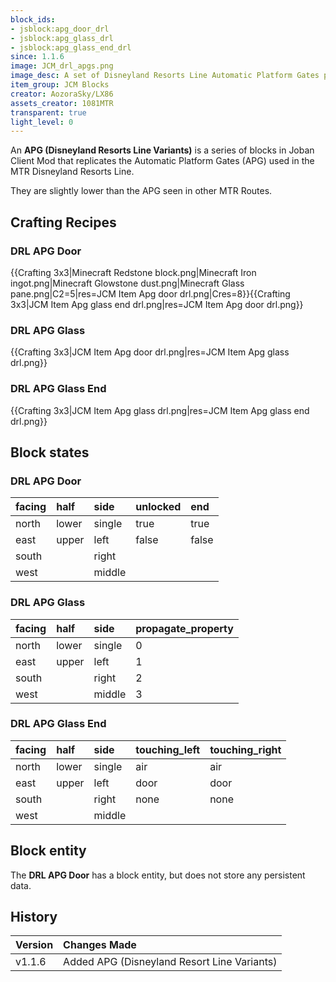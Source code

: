 ```yaml
---
block_ids:
- jsblock:apg_door_drl
- jsblock:apg_glass_drl
- jsblock:apg_glass_end_drl
since: 1.1.6
image: JCM_drl_apgs.png
image_desc: A set of Disneyland Resorts Line Automatic Platform Gates placed together
item_group: JCM Blocks
creator: AozoraSky/LX86
assets_creator: 1081MTR
transparent: true
light_level: 0
---
```


An **APG (Disneyland Resorts Line Variants)** is a series of blocks in Joban Client Mod that replicates the Automatic Platform Gates (APG) used in the MTR Disneyland Resorts Line.

They are slightly lower than the APG seen in other MTR Routes.

## Crafting Recipes

### DRL APG Door
{{Crafting 3x3|Minecraft Redstone block.png|Minecraft Iron ingot.png|Minecraft Glowstone dust.png|Minecraft Glass pane.png|C2=5|res=JCM Item Apg door drl.png|Cres=8}}{{Crafting 3x3|JCM Item Apg glass end drl.png|res=JCM Item Apg door drl.png}}

### DRL APG Glass
{{Crafting 3x3|JCM Item Apg door drl.png|res=JCM Item Apg glass drl.png}}

### DRL APG Glass End
{{Crafting 3x3|JCM Item Apg glass drl.png|res=JCM Item Apg glass end drl.png}}

## Block states

### DRL APG Door
| facing | half  | side   | unlocked | end   |
|:-------|:------|:-------|:---------|:------|
| north  | lower | single | true     | true  |
| east   | upper | left   | false    | false |
| south  |       | right  |          |       |
| west   |       | middle |          |       |

### DRL APG Glass
| facing | half  | side   | propagate_property |
|:-------|:------|:-------|:-------------------|
| north  | lower | single | 0                  |
| east   | upper | left   | 1                  |
| south  |       | right  | 2                  |
| west   |       | middle | 3                  |

### DRL APG Glass End
| facing | half  | side   | touching_left | touching_right |
|:-------|:------|:-------|:--------------|:---------------|
| north  | lower | single | air           | air            |
| east   | upper | left   | door          | door           |
| south  |       | right  | none          | none           |
| west   |       | middle |               |                |

## Block entity
The **DRL APG Door** has a block entity, but does not store any persistent data.

## History
| Version | Changes Made                                |
|:--------|:--------------------------------------------|
| v1.1.6  | Added APG (Disneyland Resort Line Variants) |

